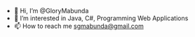 - 👋 Hi, I’m @GloryMabunda
- 👀 I’m interested in Java, C#, Programming Web Applications
- 📫 How to reach me sgmabunda@gmail.com

<!---
GloryMabunda/GloryMabunda is a ✨ special ✨ repository because its `README.md` (this file) appears on your GitHub profile.
You can click the Preview link to take a look at your changes.
--->
